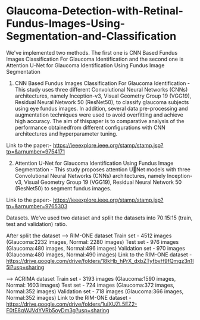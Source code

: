 # Glaucoma-Detection-with-Retinal-Fundus-Images-Using-Segmentation-and-Classification

We've implemented two methods. The first one is CNN Based Fundus Images Classification For Glaucoma Identification  and the second one is Attention U-Net for 
Glaucoma Identification Using Fundus Image Segmentation

1. CNN Based Fundus Images Classification For Glaucoma Identification - 
This study uses three different Convolutional Neural Networks (CNNs) architectures, namely Inception-v3, Visual Geometry Group 19 (VGG19), Residual Neural Network 50 (ResNet50), to classify glaucoma subjects using eye fundus images. In addition, several data pre-processing and augmentation techniques were used to
avoid overfitting and achieve high accuracy. The aim of thispaper is to comparative analysis of the performance obtainedfrom different configurations with CNN architectures and hyperparameter tuning.

Link to the paper:- https://ieeexplore.ieee.org/stamp/stamp.jsp?tp=&arnumber=9754171

2. Attention U-Net for Glaucoma Identification Using Fundus Image Segmentation - 
This study proposes attention UNet models with three Convolutional Neural Networks (CNNs) architectures, namely Inception-v3, Visual Geometry Group 19 (VGG19), Residual Neural Network 50 (ResNet50) to segment fundus images.

Link to the paper:- https://ieeexplore.ieee.org/stamp/stamp.jsp?tp=&arnumber=9765303

Datasets.
We've used two dataset and spliit the datasets into 70:15:15 (train, test and validation) ratio.

After spliit the dataset
--> RIM-ONE dataset
      Train set - 4512 images (Glaucoma:2232 images, Normal: 2280 images)
      Test set - 976 images (Glaucoma:480 images, Normal:496 images)
      Validation set - 970 images (Glaucoma:480 images, Normal:490 images)
Link to the RIM-ONE dataset - https://drive.google.com/drive/folders/18kHb_hPrX_dxbZTyfbvH9fQmgz3n1I5I?usp=sharing

--> ACRIMA dataset
      Train set - 3193 images (Glaucoma:1590 images, Normal: 1603 images)
      Test set - 724 images (Glaucoma:372 images, Normal:352 images)
      Validation set - 718 images (Glaucoma:366 images, Normal:352 images)
Link to the RIM-ONE dataset - https://drive.google.com/drive/folders/1uiXUZL5EZ2-F0tE8qWJVdYVRb5oyDm3g?usp=sharing
      
   
      
      

      
